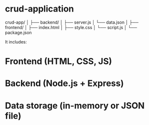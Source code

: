 # crud-application

crud-app/
│
├── backend/
│   ├── server.js
│   └── data.json
│
├── frontend/
│   ├── index.html
│   ├── style.css
│   └── script.js
│
└── package.json


It includes:

# Frontend (HTML, CSS, JS)
# Backend (Node.js + Express)
# Data storage (in-memory or JSON file)
